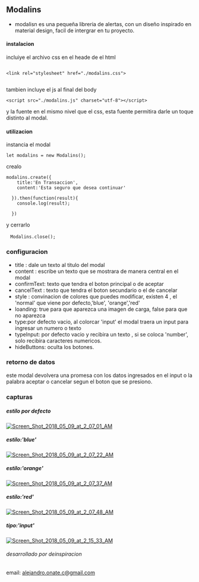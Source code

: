 ## Modalins

- modalisn es una pequeña libreria de alertas, con un diseño inspirado en material design, facil de intergrar en tu proyecto.


#### instalacion

incluiye el archivo css en el heade de el html

````

<link rel="stylesheet" href="./modalins.css">


````
tambien incluye el js al final del body

````
<script src="./modalins.js" charset="utf-8"></script>

````
y la fuente en el mismo nivel que el css, esta fuente permitira darle un toque distinto al modal.


#### utilizacion

instancia el modal

````
let modalins = new Modalins();
````
crealo

`````
modalins.create({
    title:'En Transaccion',
    content:'Esta seguro que desea continuar'

  }).then(function(result){
    console.log(result);

  })

  `````

  y cerrarlo

  ````
  Modalins.close();
  ````

  ### configuracion

  - title : dale un texto al titulo del modal
  - content : escribe un texto que se mostrara de manera central en el modal
  - confirmText: texto que tendra el boton principal o de aceptar
  - cancelText : texto que tendra el boton secundario o el de cancelar
  - style : convinacion de colores que puedes modificar, existen 4 , el 'normal' que viene por defecto,'blue',   'orange','red'
  - loanding: true para que aparezca una imagen de carga, false para que no aparezca
  - type:por defecto vacio, al colorcar 'input' el modal traera un input para ingresar un numero o texto
  - typeInput: por defecto vacio y recibira un texto , si se coloca 'number', solo recibira caracteres numericos.
  - hideButtons: oculta los botones.

### retorno de datos
este modal devolvera una promesa con los datos ingresados en el input o la palabra aceptar o cancelar segun el boton que se presiono.


### capturas

##### estilo por defecto

<a href="https://ibb.co/mF6ouS"><img src="https://preview.ibb.co/msxuZS/Screen_Shot_2018_05_09_at_2_07_01_AM.png" alt="Screen_Shot_2018_05_09_at_2_07_01_AM" border="0"></a>

##### estilo:'blue'

<a href="https://ibb.co/hbP2M7"><img src="https://preview.ibb.co/fw5WES/Screen_Shot_2018_05_09_at_2_07_22_AM.png" alt="Screen_Shot_2018_05_09_at_2_07_22_AM" border="0"></a>

##### estilo:'orange'

<a href="https://ibb.co/kMwGg7"><img src="https://preview.ibb.co/dmgSon/Screen_Shot_2018_05_09_at_2_07_37_AM.png" alt="Screen_Shot_2018_05_09_at_2_07_37_AM" border="0"></a>

##### estilo:'red'

<a href="https://ibb.co/ckj2M7"><img src="https://preview.ibb.co/nesBES/Screen_Shot_2018_05_09_at_2_07_48_AM.png" alt="Screen_Shot_2018_05_09_at_2_07_48_AM" border="0"></a>

##### tipo:'input'

<a href="https://ibb.co/heynM7"><img src="https://preview.ibb.co/iBYMg7/Screen_Shot_2018_05_09_at_2_15_33_AM.png" alt="Screen_Shot_2018_05_09_at_2_15_33_AM" border="0"></a>


###### desarrollado por deinspiracion
email: alejandro.onate.c@gmail.com
